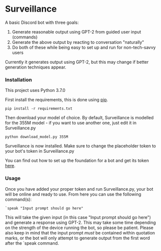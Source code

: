 # Surveillance
A basic Discord bot with three goals:
1. Generate reasonable output using GPT-2 from guided user input (commands)
2. Generate the above output by reacting to conversation "naturally"
3. Do both of these while being easy to set up and run for non-tech-savvy users

Currently it generates output using GPT-2, but this may change if better generation techniques appear.

### Installation
This project uses Python 3.7.0

First install the requirements, this is done using [pip](https://bootstrap.pypa.io/get-pip.py "pip").
```shell
pip install -r requirements.txt
```
Then download your model of choice. By default, Surveillance is modelled for the 355M model - if you want to use another one, just edit it in Surveillance.py
```shell
python download_model.py 355M
```
Surveillance is now installed. Make sure to change the placeholder token to your bot's token in Surveillance.py

You can find out how to set up the foundation for a bot and get its token [here](https://discordapp.com/developers "here").

### Usage
Once you have added your proper token and run Surveillance.py, your bot will be online and ready to use. From here you can use the following command(s):
```shell
`speak "Input prompt should go here"
```
This will take the  given input (in this case "Input prompt should go here") and generate a response using GPT-2. This may take some time depending on the strength of the device running the bot, so please be patient. Please also keep in mind that the input prompt *must* be contained within quotation marks, or the bot will only attempt to generate output from the first word after the \`speak command.
